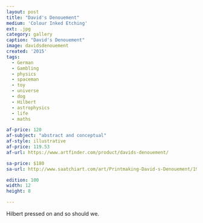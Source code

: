 ```yaml
---
layout: post
title: "David's Denouement"
medium: 'Colour Inked Etching'
ext: .jpg
category: gallery
caption: "David's Denouement"
image: davidsdenouement
created: '2015'
tags:
  - German
  - Gambling
  - physics
  - spaceman
  - toy
  - universe
  - dog
  - Hilbert
  - astrophysics
  - life
  - maths

af-price: 120
af-subject: "abstract and conceptual"
af-style: illustrative
af-price: 119.53
af-url: https://www.artfinder.com/product/davids-denouement/

sa-price: $180
sa-url: http://www.saatchiart.com/art/Printmaking-David-s-Denouement/19454/2379802/view

edition: 100
width: 12
height: 8

---
```


Hilbert pressed on and so should we.

